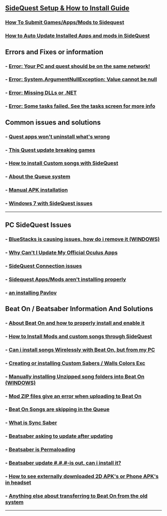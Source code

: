 ## [SideQuest Setup & How to Install Guide](https://github.com/the-expanse/SideQuest/wiki/SideQuest-Setup-&-How-To-install)

### [How To Submit Games/Apps/Mods to Sidequest](https://github.com/the-expanse/SideQuest/wiki/How-To-Submit-Games)

### [How to Auto Update Installed Apps and mods in SideQuest](https://github.com/the-expanse/SideQuest/wiki/How-to-Auto-Update-app's-and-mods)

**Errors and Fixes or information**
----
### - [Error: Your PC and quest should be on the same network!](https://github.com/the-expanse/SideQuest/wiki/Your-PC-and-quest-should-be-on-the-same-network!)

### - [Error: System.ArgumentNullException: Value cannot be null](https://github.com/the-expanse/SideQuest/wiki/System.ArgumentNullException:-Value-cannot-be-null.)

### - [Error: Missing DLLs or .NET ](https://github.com/the-expanse/SideQuest/wiki/Have-a-.NET-Error-or-a-missing-.DLL-(Windows-8))

### - [Error: Some tasks failed. See the tasks screen for more info](https://github.com/the-expanse/SideQuest/wiki/The-Queue-System)

**Common issues and solutions**
----

### - [Quest apps won't uninstall what's wrong](https://github.com/the-expanse/SideQuest/wiki/.My-apps-won't-uninstall-what's-wrong%3F)

### - [This Quest update breaking games](https://github.com/the-expanse/SideQuest/wiki/Quest-update-breaking-games%3F)

### - [How to install Custom songs with SideQuest](https://github.com/the-expanse/SideQuest/wiki/How-to-install-Custom-Songs)

### - [About the Queue system](https://github.com/the-expanse/SideQuest/wiki/The-Queue-System)


### - [Manual APK installation](https://github.com/the-expanse/SideQuest/wiki/How-can-i-manually-install-apps)

### - [Windows 7 with SideQuest issues](https://github.com/the-expanse/SideQuest/wiki/I-Have-Windows-7,-can-i-use-SideQuest%3F)
----

**PC SideQuest Issues**
----

### - [BlueStacks is causing issues, how do i remove it (WINDOWS)](https://github.com/the-expanse/SideQuest/wiki/BlueStacks-is-causing-issues,-how-do-i-remove-it)

### - [Why Can't I Update My Official Oculus Apps](https://github.com/the-expanse/SideQuest/wiki/Why-can't-i-update-my-Official-Oculus-Apps)

### - [SideQuest Connection issues](https://github.com/the-expanse/SideQuest/wiki/I-am-having-issues-Connecting-,-what-do-i-do%3F)

### - [Sidequest Apps/Mods aren't installing properly](https://github.com/the-expanse/SideQuest/wiki/SideQuest-isn't-working-properly,-apps-won't-install)

### - [an installing Pavlov](https://github.com/the-expanse/SideQuest/wiki/having-an-issue-installing-Pavlov%3F)

**Beat On / Beatsaber Information And Solutions**
----

### - [About Beat On and how to properly install and enable it](https://github.com/the-expanse/SideQuest/wiki/Beat-On,-What-is-that-and-how-do-i-install-it)

### - [How to Install Mods and custom songs through SideQuest](https://github.com/the-expanse/SideQuest/wiki/About-Installing-Mods-and-songs-through-SideQuest)

### - [Can i install songs Wirelessly with Beat On, but from my PC](https://github.com/the-expanse/SideQuest/wiki/Can-i-install-songs-Wireless-with-Beat-On,-but-from-my-PC%3F)

### - [Creating or installing Custom Sabers / Walls Colors Exc](https://github.com/the-expanse/SideQuest/wiki/I-want-to-create-or-install-Custom-sabers-wall-colors)

### - [Manually installing Unzipped song folders into Beat On (WINDOWS)](https://github.com/the-expanse/SideQuest/wiki/How-to-manually-upload-Custom-Unzipped-songs-in-Beat-On-(Windows-only))

### - [Mod ZIP files give an error when uploading to Beat On](https://github.com/the-expanse/SideQuest/wiki/Mod-ZIP-files-give-an-error-when-uploading-to-Beat-On)

### - [Beat On Songs are skipping in the Queue](https://github.com/the-expanse/SideQuest/wiki/Beat-On-songs-are-skipping-in-the-install-Queue)

### - [What is Sync Saber](https://github.com/the-expanse/SideQuest/wiki/What-is-Sync-Saber)

### - [Beatsaber asking to update after updating](https://github.com/the-expanse/SideQuest/wiki/Beatsaber-asking-to-update-after-updating%3F)

### - [Beatsaber is Permaloading](https://github.com/the-expanse/SideQuest/wiki/Beatsaber-is--Permaloading,-what-can-i-do-about-it%3F)

### - [Beatsaber update #.#.#-is out, can i install it?](https://github.com/the-expanse/SideQuest/wiki/Beatsaber-update-%23.%23.%23-is-out,-can-i-install-it%3F)

### - [ How to see externally downloaded 2D APK's or Phone  APK's in headset ](https://github.com/the-expanse/SideQuest/wiki/How-to-use-2D-APKs-such-as-phone-Apps-from-outside-of-Sidequest)

### - [Anything else about transferring to Beat On from the old system](https://github.com/the-expanse/SideQuest/wiki/Anything-else-users-should-know-about-installing-Beat-On-from-the-old-system)
----